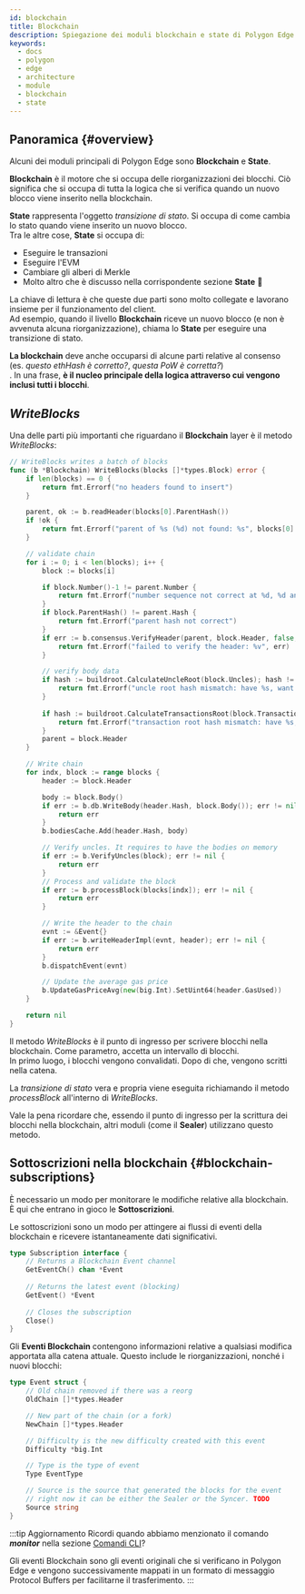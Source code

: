 ```yaml
---
id: blockchain
title: Blockchain
description: Spiegazione dei moduli blockchain e state di Polygon Edge.
keywords:
  - docs
  - polygon
  - edge
  - architecture
  - module
  - blockchain
  - state
---
```


## Panoramica {#overview}

Alcuni dei moduli principali di Polygon Edge sono **Blockchain** e **State**.<br />

**Blockchain** è il motore che si occupa delle riorganizzazioni dei blocchi. Ciò significa che si occupa di tutta la logica che si verifica quando un nuovo blocco viene inserito nella blockchain.

**State** rappresenta l'oggetto *transizione di stato*. Si occupa di come cambia lo stato quando viene inserito un nuovo blocco. <br />Tra le altre cose, **State** si occupa di:
* Eseguire le transazioni
* Eseguire l'EVM
* Cambiare gli alberi di Merkle
* Molto altro che è discusso nella corrispondente sezione **State** 🙂

La chiave di lettura è che queste due parti sono molto collegate e lavorano insieme per il funzionamento del client. <br />Ad esempio, quando il livello **Blockchain** riceve un nuovo blocco (e non è avvenuta alcuna riorganizzazione), chiama lo **State** per eseguire una transizione di stato.

**La blockchain** deve anche occuparsi di alcune parti relative al consenso (es. *questo ethHash è corretto?*, *questa PoW è corretta?*)<br />. In una frase, **è il nucleo principale della logica attraverso cui vengono inclusi tutti i blocchi**.

## *WriteBlocks*

Una delle parti più importanti che riguardano il **Blockchain** layer è il metodo *WriteBlocks*:

````go title="blockchain/blockchain.go"
// WriteBlocks writes a batch of blocks
func (b *Blockchain) WriteBlocks(blocks []*types.Block) error {
	if len(blocks) == 0 {
		return fmt.Errorf("no headers found to insert")
	}

	parent, ok := b.readHeader(blocks[0].ParentHash())
	if !ok {
		return fmt.Errorf("parent of %s (%d) not found: %s", blocks[0].Hash().String(), blocks[0].Number(), blocks[0].ParentHash())
	}

	// validate chain
	for i := 0; i < len(blocks); i++ {
		block := blocks[i]

		if block.Number()-1 != parent.Number {
			return fmt.Errorf("number sequence not correct at %d, %d and %d", i, block.Number(), parent.Number)
		}
		if block.ParentHash() != parent.Hash {
			return fmt.Errorf("parent hash not correct")
		}
		if err := b.consensus.VerifyHeader(parent, block.Header, false, true); err != nil {
			return fmt.Errorf("failed to verify the header: %v", err)
		}

		// verify body data
		if hash := buildroot.CalculateUncleRoot(block.Uncles); hash != block.Header.Sha3Uncles {
			return fmt.Errorf("uncle root hash mismatch: have %s, want %s", hash, block.Header.Sha3Uncles)
		}
		
		if hash := buildroot.CalculateTransactionsRoot(block.Transactions); hash != block.Header.TxRoot {
			return fmt.Errorf("transaction root hash mismatch: have %s, want %s", hash, block.Header.TxRoot)
		}
		parent = block.Header
	}

	// Write chain
	for indx, block := range blocks {
		header := block.Header

		body := block.Body()
		if err := b.db.WriteBody(header.Hash, block.Body()); err != nil {
			return err
		}
		b.bodiesCache.Add(header.Hash, body)

		// Verify uncles. It requires to have the bodies on memory
		if err := b.VerifyUncles(block); err != nil {
			return err
		}
		// Process and validate the block
		if err := b.processBlock(blocks[indx]); err != nil {
			return err
		}

		// Write the header to the chain
		evnt := &Event{}
		if err := b.writeHeaderImpl(evnt, header); err != nil {
			return err
		}
		b.dispatchEvent(evnt)

		// Update the average gas price
		b.UpdateGasPriceAvg(new(big.Int).SetUint64(header.GasUsed))
	}

	return nil
}
````
Il metodo *WriteBlocks* è il punto di ingresso per scrivere blocchi nella blockchain. Come parametro, accetta un intervallo di blocchi.<br /> In primo luogo, i blocchi vengono convalidati. Dopo di che, vengono scritti nella catena.

La *transizione di stato* vera e propria viene eseguita richiamando il metodo *processBlock* all'interno di *WriteBlocks*.

Vale la pena ricordare che, essendo il punto di ingresso per la scrittura dei blocchi nella blockchain, altri moduli (come il **Sealer**) utilizzano questo metodo.

## Sottoscrizioni nella blockchain {#blockchain-subscriptions}

È necessario un modo per monitorare le modifiche relative alla blockchain. <br />È qui che entrano in gioco le **Sottoscrizioni**.

Le sottoscrizioni sono un modo per attingere ai flussi di eventi della blockchain e ricevere istantaneamente dati significativi.

````go title="blockchain/subscription.go"
type Subscription interface {
    // Returns a Blockchain Event channel
	GetEventCh() chan *Event
	
	// Returns the latest event (blocking)
	GetEvent() *Event
	
	// Closes the subscription
	Close()
}
````

Gli **Eventi Blockchain** contengono informazioni relative a qualsiasi modifica apportata alla catena attuale. Questo include le riorganizzazioni, nonché i nuovi blocchi:

````go title="blockchain/subscription.go"
type Event struct {
	// Old chain removed if there was a reorg
	OldChain []*types.Header

	// New part of the chain (or a fork)
	NewChain []*types.Header

	// Difficulty is the new difficulty created with this event
	Difficulty *big.Int

	// Type is the type of event
	Type EventType

	// Source is the source that generated the blocks for the event
	// right now it can be either the Sealer or the Syncer. TODO
	Source string
}
````

:::tip Aggiornamento
Ricordi quando abbiamo menzionato il comando ***monitor*** nella sezione [Comandi CLI](/docs/edge/get-started/cli-commands)?

Gli eventi Blockchain sono gli eventi originali che si verificano in Polygon Edge e vengono successivamente mappati in un formato di messaggio Protocol Buffers per facilitarne il trasferimento.
:::